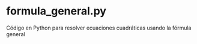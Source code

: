 # formula_general.py
Código en Python para resolver ecuaciones cuadráticas usando la fórmula general
